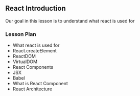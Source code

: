 ## React Introduction

Our goal in this lesson is to understand what react is used for

### Lesson Plan

- What react is used for
- React.createElement
- ReactDOM
- VirtualDOM
- React Components
- JSX
- Babel
- What is React Component
- React Architecture